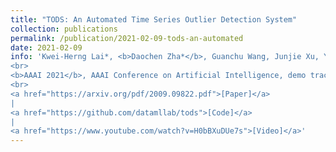 ```yaml
---
title: "TODS: An Automated Time Series Outlier Detection System"
collection: publications
permalink: /publication/2021-02-09-tods-an-automated
date: 2021-02-09
info: 'Kwei-Herng Lai*, <b>Daochen Zha*</b>, Guanchu Wang, Junjie Xu, Yue Zhao, Devesh Kumar, Yile Chen, Purav Zumkhawaka, Mingyang Wan, Diego Martinez, Xia Hu
<br>
<b>AAAI 2021</b>, AAAI Conference on Artificial Intelligence, demo track
<br>
<a href="https://arxiv.org/pdf/2009.09822.pdf">[Paper]</a>
|
<a href="https://github.com/datamllab/tods">[Code]</a>
|
<a href="https://www.youtube.com/watch?v=H0bBXuDUe7s">[Video]</a>'
---
```

